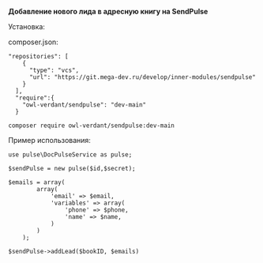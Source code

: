 **Добавление нового лида в адресную книгу на SendPulse**

Установка:

composer.json:
```
"repositories": [
    {
      "type": "vcs",
      "url": "https://git.mega-dev.ru/develop/inner-modules/sendpulse"
    }
  ],
  "require":{
    "owl-verdant/sendpulse": "dev-main"
  }
```
`composer require owl-verdant/sendpulse:dev-main`

Пример использования:
```
use pulse\DocPulseService as pulse;

$sendPulse = new pulse($id,$secret);

$emails = array(
        array(
            'email' => $email,
            'variables' => array(
                'phone' => $phone,
                'name' => $name,
            )
        )
    );
    
$sendPulse->addLead($bookID, $emails)
```
